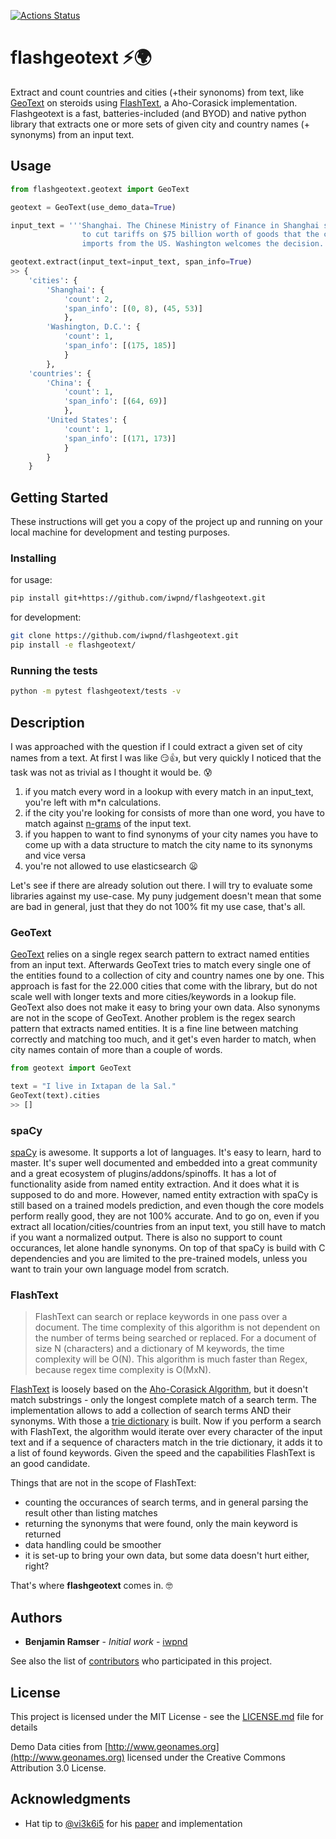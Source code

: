 [![Actions Status](https://github.com/iwpnd/flashgeotext/workflows/python_build_test/badge.svg)](https://github.com/iwpnd/flashgeotext/actions)

# flashgeotext :zap::earth_africa:

Extract and count countries and cities (+their synonoms) from text, like [GeoText](https://github.com/elyase/geotext) on steroids using [FlashText](https://github.com/vi3k6i5/flashtext/), a Aho-Corasick implementation. Flashgeotext is a fast, batteries-included (and BYOD) and native python library that extracts one or more sets of given city and country names (+ synonyms) from an input text.

## Usage

```python
from flashgeotext.geotext import GeoText

geotext = GeoText(use_demo_data=True)

input_text = '''Shanghai. The Chinese Ministry of Finance in Shanghai said that China plans
                to cut tariffs on $75 billion worth of goods that the country
                imports from the US. Washington welcomes the decision.'''

geotext.extract(input_text=input_text, span_info=True)
>> {
    'cities': {
        'Shanghai': {
            'count': 2,
            'span_info': [(0, 8), (45, 53)]
            },
        'Washington, D.C.': {
            'count': 1,
            'span_info': [(175, 185)]
            }
        },
    'countries': {
        'China': {
            'count': 1,
            'span_info': [(64, 69)]
            },
        'United States': {
            'count': 1,
            'span_info': [(171, 173)]
            }
        }
    }
```

## Getting Started

These instructions will get you a copy of the project up and running on your local machine for development and testing purposes.

### Installing

for usage:
```bash
pip install git+https://github.com/iwpnd/flashgeotext.git
```

for development:
```bash
git clone https://github.com/iwpnd/flashgeotext.git
pip install -e flashgeotext/
```

### Running the tests

```bash
python -m pytest flashgeotext/tests -v
```


## Description

I was approached with the question if I could extract a given set of city names from a text. At first I was like :smirk::+1:, but very quickly I noticed that the task was not as trivial as I thought it would be. :cold_sweat:

1. if you match every word in a lookup with every match in an input_text, you're left with m*n calculations.
2. if the city you're looking for consists of more than one word, you have to match against [n-grams](https://blog.xrds.acm.org/2017/10/introduction-n-grams-need/) of the input text.
3. if you happen to want to find synonyms of your city names you have to come up with a data structure to match the city name to its synonyms and vice versa
4. you're not allowed to use elasticsearch :frowning:

Let's see if there are already solution out there. I will try to evaluate some libraries against my use-case. My puny judgement doesn't mean that some are bad in general, just that they do not 100% fit my use case, that's all.

### GeoText

[GeoText](https://github.com/elyase/geotext) relies on a single regex search pattern to extract named entities from an input text. Afterwards GeoText tries to match every single one of the entities found to a collection of city and country names one by one. This approach is fast for the 22.000 cities that come with the library, but do not scale well with longer texts and more cities/keywords in a lookup file. GeoText also does not make it easy to bring your own data. Also synonyms are not in the scope of GeoText. Another problem is the regex search pattern that extracts named entities. It is a fine line between matching correctly and matching too much, and it get's even harder to match, when city names contain of more than a couple of words.

```python
from geotext import GeoText

text = "I live in Ixtapan de la Sal."
GeoText(text).cities
>> []
```

### spaCy

[spaCy](https://github.com/explosion/spaCy) is awesome. It supports a lot of languages. It's easy to learn, hard to master. It's super well documented and embedded into a great community and a great ecosystem of plugins/addons/spinoffs. It has a lot of functionality aside from named entity extraction. And it does what it is supposed to do and more. However, named entity extraction with spaCy is still based on a trained models prediction, and even though the core models perform really good, they are not 100% accurate. And to go on, even if you extract all location/cities/countries from an input text, you still have to match if you want a normalized output. There is also no support to count occurances, let alone handle synonyms. On top of that spaCy is build with C dependencies and you are limited to the pre-trained models, unless you want to train your own language model from scratch.

### FlashText

> FlashText can search or replace keywords in one pass over a document. The time complexity of this algorithm is not dependent on the number of terms being searched or replaced. For a document of size N (characters) and a dictionary of M keywords, the time complexity will be O(N). This algorithm is much faster than Regex, because regex time complexity is O(MxN).

[FlashText](https://arxiv.org/abs/1711.00046) is loosely based on the [Aho-Corasick Algorithm](https://cp-algorithms.com/string/aho_corasick.html), but it doesn't match substrings - only the longest complete match of a search term. The implementation allows to add a collection of search terms AND their synonyms. With those a [trie dictionary](https://en.wikipedia.org/wiki/Trie) is built. Now if you perform a search with FlashText, the algorithm would iterate over every character of the input text and if a sequence of characters match in the trie dictionary, it adds it to a list of found keywords. Given the speed and the capabilities FlashText is an good candidate.

Things that are not in the scope of FlashText:
- counting the occurances of search terms, and in general parsing the result other than listing matches
- returning the synonyms that were found, only the main keyword is returned
- data handling could be smoother
- it is set-up to bring your own data, but some data doesn't hurt either, right?

That's where **flashgeotext** comes in. :nerd_face:



## Authors

* **Benjamin Ramser** - *Initial work* - [iwpnd](https://github.com/iwpnd)

See also the list of [contributors](https://github.com/iwpnd/flashgeotext/contributors) who participated in this project.

## License

This project is licensed under the MIT License - see the [LICENSE.md](LICENSE.md) file for details

Demo Data cities from [http://www.geonames.org](http://www.geonames.org) licensed under the Creative Commons Attribution 3.0 License.

## Acknowledgments

* Hat tip to [@vi3k6i5](https://github.com/vi3k6i5) for his [paper](https://arxiv.org/abs/1711.00046) and implementation
